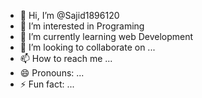 - 👋 Hi, I’m @Sajid1896120
- 👀 I’m interested in Programing
- 🌱 I’m currently learning web  Development
- 💞️ I’m looking to collaborate on ...
- 📫 How to reach me ...
- 😄 Pronouns: ...
- ⚡ Fun fact: ...

<!---
Sajid1896120/Sajid1896120 is a ✨ special ✨ repository because its `README.md` (this file) appears on your GitHub profile.
You can click the Preview link to take a look at your changes.
--->
